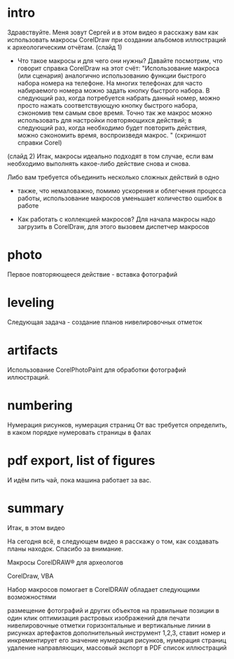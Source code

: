 # intro
Здравствуйте.
Меня зовут Сергей и в этом видео я расскажу вам как использовать макросы CorelDraw  при создании альбомов иллюстраций к археологическим отчётам.
(слайд 1)

- Что такое макросы и для чего они нужны?
Давайте посмотрим, что говорит справка CorelDraw на этот счёт:
"Использование макроса (или сценария) аналогично использованию функции быстрого набора номера на телефоне. На многих телефонах для часто набираемого номера можно задать кнопку быстрого набора. В следующий раз, когда потребуется набрать данный номер, можно просто нажать соответствующую кнопку быстрого набора, сэкономив тем самым свое время. Точно так же макрос можно использовать для настройки повторяющихся действий; в следующий раз, когда необходимо будет повторить действия, можно сэкономить время, воспроизведя макрос. "
(скриншот справки Corel)

(слайд 2)
Итак, макросы идеально подходят в том случае, если вам необходимо выполнять какое-либо действие снова и снова.

Либо вам требуется объединить несколько сложных действий в одно

- также, что немаловажно, помимо ускорения и облегчения процесса работы, использование макросов уменьшает количество ошибок в работе


- Как работать с коллекцией макросов?
Для начала макросы надо загрузить в CorelDraw, для этого вызовем диспетчер макросов


#  photo
Первое повторяющееся действие - вставка фотографий

# leveling
Следующая задача - создание планов нивелировочных отметок

# artifacts
Использование CorelPhotoPaint для обработки фотографий иллюстраций.

# numbering
Нумерация рисунков, нумерация страниц
От вас требуется определить, в каком порядке нумеровать страницы в фалах

# pdf export, list of figures
И идём пить чай, пока машина работает за вас.


# summary
Итак, в этом видео

На сегодня всё, в следующем видео я расскажу о том, как создавать планы находок.
Спасибо за внимание.





Макросы CorelDRAW® для археологов

CorelDraw, VBA

Набор макросов помогает в CorelDRAW обладает следующими возможностями



размещение фотографий и других объектов на правильные позиции в один клик
оптимизация растровых изображений для печати
нивелировочные отметки
горизонтальные и вертикальные линии в рисунках артефактов
дополнительный инструмент 1,2,3, ставит номер и инкрементирует его значение
нумерация рисунков, нумерация страниц
удаление направляющих, массовый экспорт в PDF
список иллюстраций









